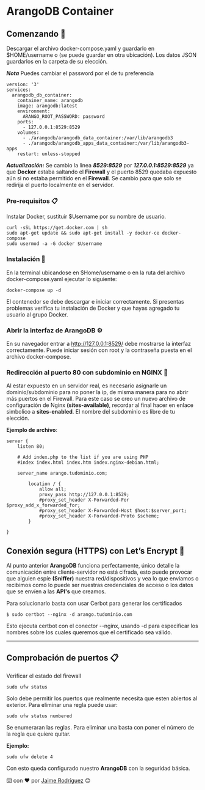 # ArangoDB Container
## Comenzando 🚀
Descargar el archivo docker-compose.yaml y guardarlo en $HOME/username o (se puede guardar en otra ubicación). Los datos JSON guardarlos en la carpeta de su elección. 

***Nota*** Puedes cambiar el password por el de tu preferencia

```
version: '3'
services:
  arangodb_db_container:
    container_name: arangodb
    image: arangodb:latest
    environment:
      ARANGO_ROOT_PASSWORD: password
    ports:
      - 127.0.0.1:8529:8529
    volumes:
      - ./arangodb/arangodb_data_container:/var/lib/arangodb3
      - ./arangodb/arangodb_apps_data_container:/var/lib/arangodb3-apps
    restart: unless-stopped
```

***Actualización:*** Se cambio la linea ***8529:8529*** por ***127.0.0.1:8529:8529*** ya que **Docker** estaba saltando el **Firewall** y el puerto 8529 quedaba expuesto aún si no estaba permitido en el **Firewall**. Se cambio para que solo se redirija el puerto localmente en el servidor. 

### Pre-requisitos 📋
Instalar Docker, sustituir $Username por su nombre de usuario.
```
curl -sSL https://get.docker.com | sh
sudo apt-get update && sudo apt-get install -y docker-ce docker-compose
sudo usermod -a -G docker $Username
```
### Instalación 🔧

En la terminal ubicandose en $Home/username o en la ruta del archivo docker-compose.yaml ejecutar lo siguiente:
```
docker-compose up -d
```
El contenedor se debe descargar e iniciar correctamente. Si presentas problemas verifica tu instalación de Docker y que hayas agregado tu usuario al grupo Docker.

### Abrir la interfaz de ArangoDB ⚙️

En su navegador entrar a http://127.0.0.1:8529/ debe mostrarse la interfaz correctamente. Puede iniciar sesión con root y la contraseña puesta en el archivo docker-compose.

### Redirección al puerto 80 con subdominio en NGINX 🔧
Al estar expuesto en un servidor real, es necesario asignarle un dominio/subdominio para no poner la ip, de misma manera para no abrir más puertos en el Firewall.
Para este caso se creo un nuevo archivo de configuración de Nginx **(sites-available)**, recordar al final hacer en enlace simbolico a **sites-enabled**. El nombre del subdominio es libre de tu elección.

**Ejemplo de archivo**:

```
server {
	listen 80;

	# Add index.php to the list if you are using PHP
	#index index.html index.htm index.nginx-debian.html;

	server_name arango.tudominio.com;

        location / {
            allow all;
            proxy_pass http://127.0.0.1:8529;
            #proxy_set_header X-Forwarded-For $proxy_add_x_forwarded_for;
            #proxy_set_header X-Forwarded-Host $host:$server_port;
            #proxy_set_header X-Forwarded-Proto $scheme;
        }

}
```

## Conexión segura (HTTPS) con Let’s Encrypt 🔧
Al punto anterior **ArangoDB** funciona perfectamente, único detalle la comunicación entre cliente-servidor no está cifrada, esto puede provocar que alguien espíe **(Sniffer)** nuestra red/dispositivos y vea lo que enviamos o recibimos como lo puede ser nuestras credenciales de acceso o los datos que se envíen a las **API's** que creamos.

Para solucionarlo basta con usar Cerbot para generar los certificados

```
$ sudo certbot --nginx -d arango.tudominio.com 
```
Esto ejecuta certbot con el conector --nginx, usando -d para especificar los nombres sobre los cuales queremos que el certificado sea válido.

---

## Comprobación de puertos 📋
Verificar el estado del firewall
```
sudo ufw status
```
Solo debe permitir los puertos que realmente necesita que esten abiertos al exterior.
Para eliminar una regla puede usar:
```
sudo ufw status numbered
```
Se enumeraran las reglas. Para eliminar una basta con poner el número de la regla que quiere quitar.

**Ejemplo:**
```
sudo ufw delete 4
```
Con esto queda configurado nuestro **ArangoDB** con la seguridad básica.

⌨️ con ❤️ por [Jaime Rodríguez](https://resume.rpjosejaime.com) 😊

